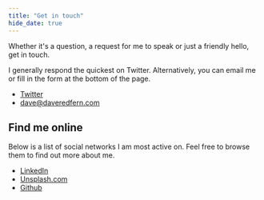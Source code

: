 ```yaml
---
title: "Get in touch"
hide_date: true
---
```


Whether it's a question, a request for me to speak or just a friendly hello, get in touch.

I generally respond the quickest on Twitter. Alternatively, you can email me or fill in the form at the bottom of the page.

* [Twitter](https://www.twitter.com/daveredfern)
* [dave@daveredfern.com](mailto:dave@daveredfern.com)

## Find me online

Below is a list of social networks I am most active on. Feel free to browse them to find out more about me.

* [LinkedIn](https://uk.linkedin.com/in/daveredfern)
* [Unsplash.com](https://unsplash.com/daveredfern)
* [Github](https://github.com/daveredfern)